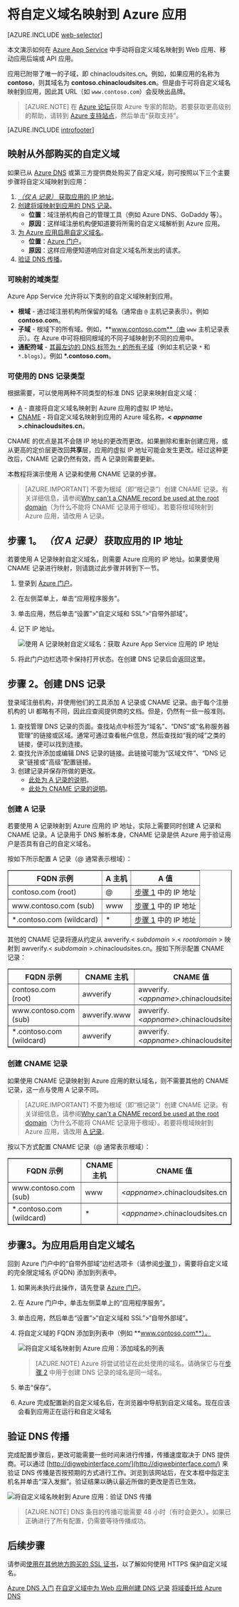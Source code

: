 <properties
	pageTitle="将自定义域名映射到 Azure 应用"
	description="了解如何在 Azure App Service 中将自定义域名（虚域）映射到应用。"
	services="app-service"
	documentationCenter=""
	authors="cephalin"
	manager="wpickett"
	editor="jimbe"
	tags="top-support-issue"/>

<tags
	ms.service="app-service"
	ms.date="07/27/2016"
	wacn.date=""/>

# 将自定义域名映射到 Azure 应用

[AZURE.INCLUDE [web-selector](../../includes/websites-custom-domain-selector.md)]

本文演示如何在 [Azure App Service](/documentation/articles/app-service-value-prop-what-is/) 中手动将自定义域名映射到 Web 应用、移动应用后端或 API 应用。

应用已附带了唯一的子域，即 chinacloudsites.cn。例如，如果应用的名称为 **contoso**，则其域名为 **contoso.chinacloudsites.cn**。但是由于可将自定义域名映射到应用，因此其 URL（如 `www.contoso.com`）会反映出品牌。

>[AZURE.NOTE] 在 [Azure 论坛](https://azure.microsoft.com/support/forums/)获取 Azure 专家的帮助。若要获取更高级别的帮助，请转到 [Azure 支持站点](/support/contact/)，然后单击“获取支持”。

[AZURE.INCLUDE [introfooter](../../includes/custom-dns-web-site-intro-notes.md)]

## 映射从外部购买的自定义域

如果已从 [Azure DNS](/home/features/dns/) 或第三方提供商处购买了自定义域，则可按照以下三个主要步骤将自定义域映射到应用：

1. [ *（仅 A 记录）* 获取应用的 IP 地址](#vip)。
2. [创建将域映射到应用的 DNS 记录](#createdns)。
    - **位置**：域注册机构自己的管理工具（例如 Azure DNS、GoDaddy 等）。
    - **原因**：这样域注册机构便知道要将所需的自定义域解析到 Azure 应用。
1. [为 Azure 应用启用自定义域名](#enable)。
    - **位置**：[Azure 门户](https://portal.azure.cn)。
    - **原因**：这样应用便知道响应对自定义域名所发出的请求。
3. [验证 DNS 传播](#verify)。

### 可映射的域类型

Azure App Service 允许将以下类别的自定义域映射到应用。

- **根域** - 通过域注册机构所保留的域名（通常由 `@` 主机记录表示）。例如 **contoso.com**。
- **子域** - 根域下的所有域。例如，**www.contoso.com**（由 `www` 主机记录表示）。在 Azure 中可将相同根域的不同子域映射到不同的应用中。
- **通配符域** - [其最左边的 DNS 标签为 `*` 的所有子域](https://en.wikipedia.org/wiki/Wildcard_DNS_record)（例如主机记录 `*` 和 `*.blogs`）。例如 **\*.contoso.com**。

### 可使用的 DNS 记录类型

根据需要，可以使用两种不同类型的标准 DNS 记录来映射自定义域：

- [A](https://en.wikipedia.org/wiki/List_of_DNS_record_types#A) - 直接将自定义域名映射到 Azure 应用的虚拟 IP 地址。
- [CNAME](https://en.wikipedia.org/wiki/CNAME_record) - 将自定义域名映射到应用的 Azure 域名称，**&lt; *appname* >.chinacloudsites.cn**。

CNAME 的优点是其不会随 IP 地址的更改而更改。如果删除和重新创建应用，或从更高的定价层更改回**共享**层，应用的虚拟 IP 地址可能会发生更改。经过这种更改后，CNAME 记录仍然有效，而 A 记录则需要更新。

本教程将演示使用 A 记录和使用 CNAME 记录的步骤。

>[AZURE.IMPORTANT] 不要为根域（即“根记录”）创建 CNAME 记录。有关详细信息，请参阅[Why can't a CNAME record be used at the root domain](http://serverfault.com/questions/613829/why-cant-a-cname-record-be-used-at-the-apex-aka-root-of-a-domain)（为什么不能将 CNAME 记录用于根域）。若要将根域映射到 Azure 应用，请改用 A 记录。

## <a name="vip"></a>步骤 1。 *（仅 A 记录）* 获取应用的 IP 地址
若要使用 A 记录映射自定义域名，则需要 Azure 应用的 IP 地址。如果要使用 CNAME 记录进行映射，则请跳过此步骤并转到下一节。

1.	登录到 [Azure 门户](https://portal.azure.cn)。

2.	在左侧菜单上，单击“应用程序服务”。

4.	单击应用，然后单击“设置”>“自定义域和 SSL”>“自带外部域”。

6.  记下 IP 地址。

    ![使用 A 记录映射自定义域名：获取 Azure App Service 应用的 IP 地址](./media/web-sites-custom-domain-name/virtual-ip-address.png)

7.  将此门户边栏选项卡保持打开状态。在创建 DNS 记录后会返回这里。

## <a name="createdns"></a>步骤 2。创建 DNS 记录

登录域注册机构，并使用他们的工具添加 A 记录或 CNAME 记录。由于每个注册机构的 UI 都略有不同，因此应查阅提供商的文档。但是，仍然有一些一般准则。

1.	查找管理 DNS 记录的页面。查找站点中标签为“域名”、“DNS”或“名称服务器管理”的链接或区域。通常可通过查看帐户信息，然后查找如“我的域”之类的链接，便可以找到连接。
2.	查找允许添加或编辑 DNS 记录的链接。此链接可能为“区域文件”、“DNS 记录”链接或“高级”配置链接。
3.  创建记录并保存所做的更改。
    - [此处为 A 记录的说明](#a)。
    - [此处为 CNAME 记录的说明](#cname)。

### <a name="a"></a>创建 A 记录

若要使用 A 记录映射到 Azure 应用的 IP 地址，实际上需要同时创建 A 记录和 CNAME 记录。A 记录用于 DNS 解析本身，CNAME 记录是供 Azure 用于验证用户是否具有自己的自定义域名。

按如下所示配置 A 记录（@ 通常表示根域）：
 
<table cellspacing="0" border="1">
  <tr>
    <th>FQDN 示例</th>
    <th>A 主机</th>
    <th>A 值</th>
  </tr>
  <tr>
    <td>contoso.com (root)</td>
    <td>@</td>
    <td><a href="#vip">步骤 1</a> 中的 IP 地址</td>
  </tr>
  <tr>
    <td>www.contoso.com (sub)</td>
    <td>www</td>
    <td><a href="#vip">步骤 1</a> 中的 IP 地址</td>
  </tr>
  <tr>
    <td>*.contoso.com (wildcard)</td>
    <td>*</td>
    <td><a href="#vip">步骤 1</a> 中的 IP 地址</td>
  </tr>
</table>

其他的 CNAME 记录将遵从约定从 awverify.&lt; *subdomain* >.&lt; *rootdomain* > 映射到 awverify.&lt; *subdomain* >.chinacloudsites.cn。按如下所示配置 CNAME 记录：

<table cellspacing="0" border="1">
  <tr>
    <th>FQDN 示例</th>
    <th>CNAME 主机</th>
    <th>CNAME 值</th>
  </tr>
  <tr>
    <td>contoso.com (root)</td>
    <td>awverify</td>
    <td>awverify.&lt;<i>appname</i>>.chinacloudsites.cn</td>
  </tr>
  <tr>
    <td>www.contoso.com (sub)</td>
    <td>awverify.www</td>
    <td>awverify.&lt;<i>appname</i>>.chinacloudsites.cn</td>
  </tr>
  <tr>
    <td>*.contoso.com (wildcard)</td>
    <td>awverify</td>
    <td>awverify.&lt;<i>appname</i>>.chinacloudsites.cn</td>
  </tr>
</table>

### <a name="cname"></a>创建 CNAME 记录

如果使用 CNAME 记录映射到 Azure 应用的默认域名，则不需要其他的 CNAME 记录，这一点与使用 A 记录不同。

>[AZURE.IMPORTANT] 不要为根域（即“根记录”）创建 CNAME 记录。有关详细信息，请参阅[Why can't a CNAME record be used at the root domain](http://serverfault.com/questions/613829/why-cant-a-cname-record-be-used-at-the-apex-aka-root-of-a-domain)（为什么不能将 CNAME 记录用于根域）。若要将根域映射到 Azure 应用，请改用 [A 记录](#a)。

按以下方式配置 CNAME 记录（@ 通常表示根域）：

<table cellspacing="0" border="1">
  <tr>
    <th>FQDN 示例</th>
    <th>CNAME 主机</th>
    <th>CNAME 值</th>
  </tr>
  <tr>
    <td>www.contoso.com (sub)</td>
    <td>www</td>
    <td>&lt;<i>appname</i>>.chinacloudsites.cn</td>
  </tr>
  <tr>
    <td>*.contoso.com (wildcard)</td>
    <td>*</td>
    <td>&lt;<i>appname</i>>.chinacloudsites.cn</td>
  </tr>
</table>

## <a name="enable"></a>步骤3。为应用启用自定义域名

回到 Azure 门户中的“自带外部域”边栏选项卡（请参阅[步骤 1](#vip)），需要将自定义域的完全限定域名 (FQDN) 添加到列表中。

1.	如果尚未执行此操作，请先登录 [Azure 门户](https://portal.azure.cn)。

2.	在 Azure 门户中，单击左侧菜单上的“应用程序服务”。

4.	单击应用，然后单击“设置”>“自定义域和 SSL”>“自带外部域”。

2.	将自定义域的 FQDN 添加到列表中（例如 **www.contoso.com**）。

    ![将自定义域名映射到 Azure 应用：添加域名的列表](./media/web-sites-custom-domain-name/add-custom-domain.png)

    >[AZURE.NOTE] Azure 将尝试验证在此处使用的域名。请确保它与在[步骤 2](#createdns) 中用于创建 DNS 记录的域名是同一域名。

6.  单击“保存”。

7.  Azure 完成配置新的自定义域名后，在浏览器中导航到自定义域名。现在应该会看到应用正在运行和自定义域名

## <a name="verify"></a>验证 DNS 传播

完成配置步骤后，更改可能需要一些时间来进行传播，传播速度取决于 DNS 提供商。可以通过 [http://digwebinterface.com/](http://digwebinterface.com/) 来验证 DNS 传播是否按预期的方式进行工作。浏览到该网站后，在文本框中指定主机名并单击“深入发掘”。验证结果以确认最近所做的更改是否已生效。

![将自定义域名映射到 Azure 应用：验证 DNS 传播](./media/web-sites-custom-domain-name/1-digwebinterface.png)

> [AZURE.NOTE] DNS 条目的传播可能需要 48 小时（有时会更久）。如果已正确进行了所有配置，仍需要等待传播成功。

## 后续步骤
请参阅[使用在其他地方购买的 SSL 证书](/documentation/articles/web-sites-configure-ssl-certificate/)，以了解如何使用 HTTPS 保护自定义域名。

[Azure DNS 入门](/documentation/articles/dns-getstarted-create-dnszone/) [在自定义域中为 Web 应用创建 DNS 记录](/documentation/articles/dns-web-sites-custom-domain/) [将域委托给 Azure DNS](/documentation/articles/dns-domain-delegation/)


<!-- Images -->
[subdomain]: ./media/web-sites-custom-domain-name/azurewebsites-subdomain.png

<!---HONumber=Mooncake_0919_2016-->